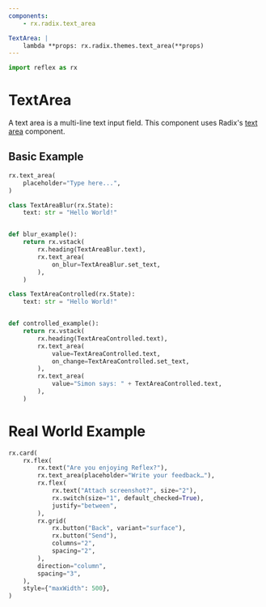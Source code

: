 ```yaml
---
components:
    - rx.radix.text_area

TextArea: |
    lambda **props: rx.radix.themes.text_area(**props)
---
```


```python exec
import reflex as rx
```

# TextArea

A text area is a multi-line text input field. This component uses Radix's [text area](https://radix-ui.com/primitives/docs/components/text-area) component.

## Basic Example

```python demo
rx.text_area(
    placeholder="Type here...",
)
```

```python demo exec
class TextAreaBlur(rx.State):
    text: str = "Hello World!"


def blur_example():
    return rx.vstack(
        rx.heading(TextAreaBlur.text),
        rx.text_area(
            on_blur=TextAreaBlur.set_text,
        ),
    )
```

```python demo exec
class TextAreaControlled(rx.State):
    text: str = "Hello World!"


def controlled_example():
    return rx.vstack(
        rx.heading(TextAreaControlled.text),
        rx.text_area(
            value=TextAreaControlled.text,
            on_change=TextAreaControlled.set_text,
        ),
        rx.text_area(
            value="Simon says: " + TextAreaControlled.text,
        ),
    )
```

# Real World Example

```python demo
rx.card(
    rx.flex(
        rx.text("Are you enjoying Reflex?"),
        rx.text_area(placeholder="Write your feedback…"),
        rx.flex(
            rx.text("Attach screenshot?", size="2"),
            rx.switch(size="1", default_checked=True),
            justify="between",
        ),
        rx.grid(
            rx.button("Back", variant="surface"),
            rx.button("Send"),
            columns="2",
            spacing="2",
        ),
        direction="column",
        spacing="3",
    ),
    style={"maxWidth": 500},
)
```
